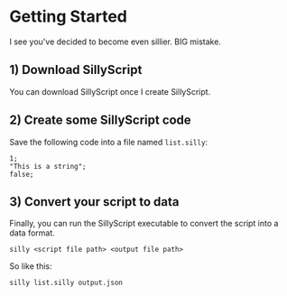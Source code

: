 # Getting Started

I see you've decided to become even sillier. BIG mistake.

## 1) Download SillyScript

You can download SillyScript once I create SillyScript.

## 2) Create some SillyScript code

Save the following code into a file named `list.silly`:
```SillyScript
1;
"This is a string";
false;
```

## 3) Convert your script to data

Finally, you can run the SillyScript executable to convert the script into a data format.
```
silly <script file path> <output file path>
```

So like this:
```
silly list.silly output.json
```
